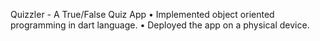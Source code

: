 Quizzler - A True/False Quiz App
• Implemented object oriented programming in dart language.
• Deployed the app on a physical device.